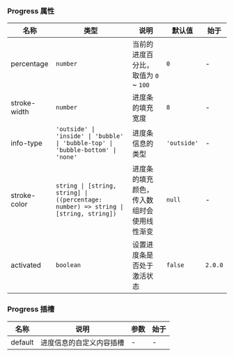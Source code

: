 ### Progress 属性

| 名称         | 类型                                                                                 | 说明                                       | 默认值      | 始于    |
| ------------ | ------------------------------------------------------------------------------------ | ------------------------------------------ | ----------- | ------- |
| percentage   | `number`                                                                             | 当前的进度百分比，取值为 `0` ~ `100`       | `0`         | -       |
| stroke-width | `number`                                                                             | 进度条的填充宽度                           | `8`         | -       |
| info-type    | `'outside' \| 'inside' \| 'bubble' \| 'bubble-top' \| 'bubble-bottom' \| 'none'`     | 进度条信息的类型                           | `'outside'` | -       |
| stroke-color | `string \| [string, string] \| ((percentage: number) => string \| [string, string])` | 进度条的填充颜色，传入数组时会使用线性渐变 | `null`      | -       |
| activated    | `boolean`                                                                            | 设置进度条是否处于激活状态                 | `false`     | `2.0.0` |

### Progress 插槽

| 名称    | 说明                     | 参数 | 始于 |
| ------- | ------------------------ | ---- | ---- |
| default | 进度信息的自定义内容插槽 | -    | -    |

